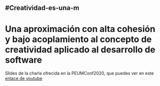 ## #Creatividad-es-una-m
# Una aproximación con alta cohesión y bajo acoplamiento  al concepto de creatividad aplicado al desarrollo de software
Slides de la charla ofrecida en la PEUMConf2020, que puedes ver en este [enlace de youtube](https://www.youtube.com/watch?v=q4kZvWQy9pQ&feature=youtu.be)
